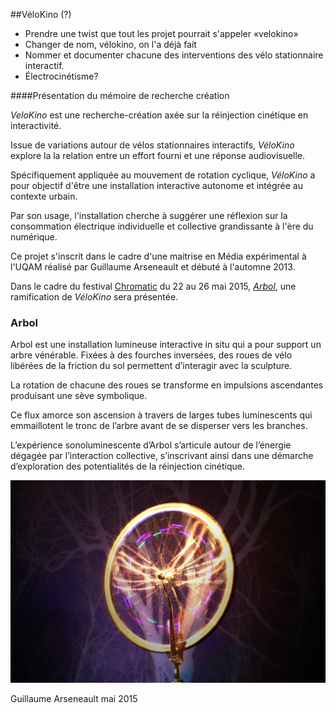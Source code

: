 
##VéloKino (?)

* Prendre une twist que tout les projet pourrait s'appeler «velokino»
* Changer de nom,  vélokino,  on l'a déjà fait
* Nommer et documenter chacune des interventions des vélo stationnaire interactif.
*  Électrocinétisme?



####Présentation du mémoire de recherche création 

*VeloKino* est une recherche-création axée sur la réinjection cinétique en interactivité. 

Issue de variations autour de vélos stationnaires interactifs,  *VéloKino* explore la la relation entre un effort fourni et une réponse audiovisuelle. 

Spécifiquement appliquée au mouvement de rotation cyclique, *VéloKino* a pour objectif  d'être une installation interactive autonome et intégrée au contexte urbain.

Par son usage,  l'installation cherche à suggérer une réflexion sur la consommation électrique individuelle et collective grandissante à l'ère du numérique.

Ce projet s'inscrit dans le cadre d'une maitrise en Média expérimental à l'UQAM réalisé par Guillaume Arseneault et débuté à l'automne 2013.

Dans le cadre du festival [Chromatic](http://festivalchromatic.com/montreal/) du 22 au 26 mai 2015,  [*Arbol*](http://festivalchromatic.com/montreal/portfolio_page/guillaume-arseneault-2/),  une ramification de *VéloKino* sera présentée.  

### Arbol
Arbol est une installation lumineuse interactive in situ qui a pour support un arbre vénérable. Fixées à des fourches inversées, des roues de vélo libérées de la friction du sol permettent d’interagir avec la sculpture. 

La rotation de chacune des roues se transforme en impulsions ascendantes produisant une sève symbolique. 

Ce flux amorce son ascension à travers de larges tubes luminescents qui emmaillotent le tronc de l’arbre avant de se disperser vers les branches. 

L’expérience sonoluminescente d’Arbol s’articule autour de l’énergie dégagée par l’interaction collective, s’inscrivant ainsi dans une démarche d’exploration des potentialités de la réinjection cinétique.

![](arbol_sm.jpg)




Guillaume Arseneault mai 2015